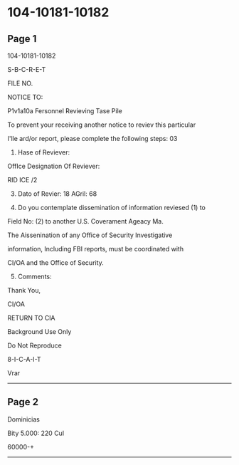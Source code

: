 # 104-10181-10182

## Page 1

104-10181-10182

S-B-C-R-E-T

FILE NO.

NOTICE TO:

P1v1a10a Fersonnel Revieving Tase Pile

To prevent your receiving another notice to reviev this particular

I'lle ard/or report, please complete the following steps: 03

1. Hase of Reviever:

OffIce Designation Of Reviever:

RID ICE /2

3. Dato of Revier: 18 AGril: 68

4. Do you contemplate dissemination of information reviesed (1) to

Field No: (2) to another U.S. Coverament Ageacy Ma.

The Aissenination of any Office of Security Investigative

information, Including FBI reports, must be coordinated with

CI/OA and the Office of Security.

5. Comments:

Thank You,

CI/OA

RETURN TO CIA

Background Use Only

Do Not Reproduce

8-I-C-A-I-T

Vrar

---

## Page 2

Dominicias

Bity 5.000: 220 Cul

60000-+

---

